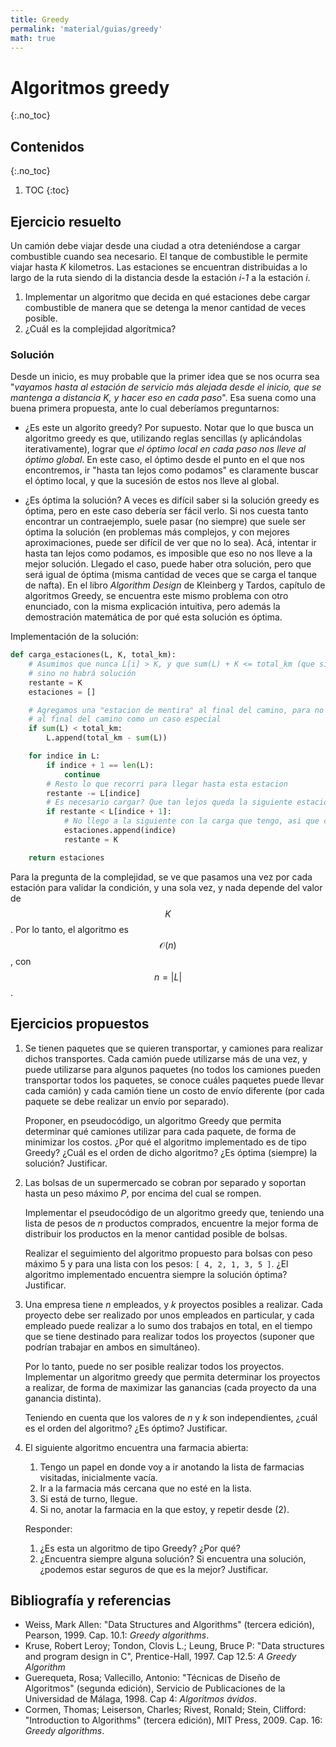 ```yaml
---
title: Greedy
permalink: 'material/guias/greedy'
math: true
---
```


# Algoritmos greedy
{:.no_toc}

## Contenidos
{:.no_toc}

1. TOC
{:toc}

## Ejercicio resuelto

Un camión debe viajar desde una ciudad a otra deteniéndose a cargar combustible cuando sea necesario. El tanque de combustible le permite viajar hasta _K_ kilometros.
Las estaciones se encuentran distribuidas a lo largo de la ruta siendo di la distancia desde la estación _i-1_ a la estación _i_.

1. Implementar un algoritmo que decida en qué estaciones debe cargar combustible de manera que se detenga la menor cantidad de veces posible.
2. ¿Cuál es la complejidad algorítmica?

### Solución

Desde un inicio, es muy probable que la primer idea que se nos ocurra sea "_vayamos hasta al estación de servicio más alejada desde el inicio, que se mantenga a distancia K, y hacer eso en cada paso_". Esa suena como una buena primera propuesta, ante lo cual deberíamos preguntarnos:

- ¿Es este un algorito greedy?
    Por supuesto. Notar que lo que busca un algoritmo greedy es que, utilizando reglas sencillas (y aplicándolas iterativamente), lograr que *el óptimo local en cada paso nos lleve al óptimo global*. En este caso, el óptimo desde el punto en el que nos encontremos, ir "hasta tan lejos como podamos" es claramente buscar el óptimo local, y que la sucesión de estos nos lleve al global.

- ¿Es óptima la solución?
    A veces es difícil saber si la solución greedy es óptima, pero en este caso debería ser fácil verlo. Si nos cuesta tanto encontrar un contraejemplo, suele pasar (no siempre) que suele ser óptima la solución (en problemas más complejos, y con mejores aproximaciones, puede ser difícil de ver que no lo sea). Acá, intentar ir hasta tan lejos como podamos, es imposible que eso no nos lleve a la mejor solución.
    Llegado el caso, puede haber otra solución, pero que será igual de óptima (misma cantidad de veces que se carga el tanque de nafta).
    En el libro _Algorithm Design_ de Kleinberg y Tardos, capítulo de algoritmos Greedy, se encuentra este mismo problema con otro enunciado, con la misma explicación intuitiva, pero además la demostración matemática de por qué esta solución es óptima.

Implementación de la solución:


```python
def carga_estaciones(L, K, total_km):
    # Asumimos que nunca L[i] > K, y que sum(L) + K <= total_km (que siempre cargando en la ultima llegamos al final),
    # sino no habrá solución
    restante = K
    estaciones = []

    # Agregamos una "estacion de mentira" al final del camino, para no tener que considerar
    # al final del camino como un caso especial
    if sum(L) < total_km:
        L.append(total_km - sum(L))

    for indice in L:
        if indice + 1 == len(L):
            continue
        # Resto lo que recorri para llegar hasta esta estacion
        restante -= L[indice]
        # Es necesario cargar? Que tan lejos queda la siguiente estacion?
        if restante < L[indice + 1]:
            # No llego a la siguiente con la carga que tengo, asi que cargo aca
            estaciones.append(indice)
            restante = K

    return estaciones
```
Para la pregunta de la complejidad, se ve que pasamos una vez por cada estación para validar la condición, y una sola vez, y nada depende del valor de $$K$$. Por lo tanto, el algoritmo es $$\mathcal{O}(n)$$, con $$n = |L|$$.

## Ejercicios propuestos

1.  Se tienen paquetes que se quieren transportar, y camiones para realizar dichos transportes. Cada camión puede utilizarse más de una vez, y puede utilizarse para algunos paquetes (no todos los camiones pueden transportar todos los paquetes, se conoce cuáles paquetes puede llevar cada camión) y cada camión tiene un costo de envío diferente (por cada paquete se debe realizar un envío por separado).

    Proponer, en pseudocódigo, un algoritmo Greedy que permita determinar qué camiones utilizar para cada paquete, de forma de minimizar los costos. ¿Por qué el algoritmo implementado es de tipo Greedy? ¿Cuál es el orden de dicho algoritmo? ¿Es óptima (siempre) la solución? Justificar.

2. Las bolsas de un supermercado se cobran por separado y soportan hasta un peso máximo _P_, por encima del cual se rompen.

   Implementar el pseudocódigo de un algoritmo greedy que, teniendo una lista de pesos de _n_ productos comprados, encuentre la mejor forma de distribuir los productos en la menor cantidad posible de bolsas.

   Realizar el seguimiento del algoritmo propuesto para bolsas con peso máximo 5 y para una lista con los pesos: `[ 4, 2, 1, 3, 5 ]`.
¿El algoritmo implementado encuentra siempre la solución óptima? Justificar.

3. Una empresa tiene _n_ empleados, y _k_ proyectos posibles a realizar. Cada proyecto debe ser realizado por unos empleados en particular, y cada empleado puede realizar a lo sumo dos trabajos en total, en el tiempo que se tiene destinado para realizar todos los proyectos (suponer que podrían trabajar en ambos en simultáneo).

   Por lo tanto, puede no ser posible realizar todos los proyectos. Implementar un algoritmo greedy que permita determinar los proyectos a realizar, de forma de maximizar las ganancias (cada proyecto da una ganancia distinta).

   Teniendo en cuenta que los valores de _n_ y _k_ son independientes, ¿cuál es el orden del algoritmo? ¿Es óptimo? Justificar.

4. El siguiente algoritmo encuentra una farmacia abierta:
    1. Tengo un papel en donde voy a ir anotando la lista de farmacias visitadas, inicialmente vacía.
    2. Ir a la farmacia más cercana que no esté en la lista.
    3. Si está de turno, llegue.
    4. Si no, anotar la farmacia en la que estoy, y repetir desde (2).

   Responder:
    1. ¿Es esta un algoritmo de tipo Greedy? ¿Por qué?
    2. ¿Encuentra siempre alguna solución? Si encuentra una solución, ¿podemos estar seguros de que es la mejor?
Justificar.

## Bibliografía y referencias

- Weiss, Mark Allen: "Data Structures and Algorithms" (tercera edición), Pearson, 1999. Cap. 10.1: _Greedy algorithms_.
- Kruse, Robert Leroy;  Tondon, Clovis L.;  Leung, Bruce P: "Data structures and program design in C", Prentice-Hall, 1997. Cap 12.5: _A Greedy Algorithm_
- Guerequeta, Rosa; Vallecillo, Antonio: "Técnicas de Diseño de Algoritmos" (segunda edición), Servicio de Publicaciones de la Universidad de Málaga, 1998. Cap 4: _Algoritmos ávidos_.
- Cormen, Thomas; Leiserson, Charles; Rivest, Ronald; Stein, Clifford: "Introduction to Algorithms" (tercera edición), MIT Press, 2009. Cap. 16: _Greedy algorithms_.
